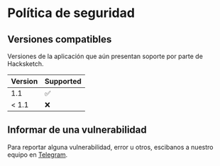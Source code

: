 # Política de seguridad

## Versiones compatibles

Versiones de la aplicación que aún presentan soporte por parte de Hacksketch.

| Version | Supported          |
| ------- | ------------------ |
| 1.1 | :white_check_mark: |
| < 1.1   | :x:                |

## Informar de una vulnerabilidad

Para reportar alguna vulnerabilidad, error u otros, escibanos a nuestro equipo en [Telegram](https://t.me/hacksketch/1).
